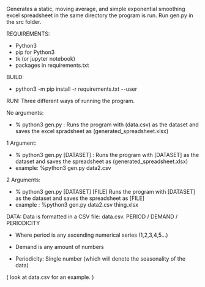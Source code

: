Generates a static, moving average, and simple exponential smoothing excel spreadsheet in the same directory the program is run.
Run gen.py in the src folder.

REQUIREMENTS:
-  Python3
-  pip for Python3
-  tk (or jupyter notebook)
-  packages in requirements.txt

BUILD:
-  python3 -m pip install -r requirements.txt --user

RUN:
Three different ways of running the program.

No arguments:
- %  python3 gen.py : Runs the program with (data.csv) as the dataset and saves the excel spradsheet as (generated_spreadsheet.xlsx)

1 Argument:
- %  python3 gen.py [DATASET] : Runs the program with [DATASET] as the dataset and saves the spreadsheet as (generated_spreadsheet.xlsx) 
- example: %python3 gen.py data2.csv

2 Arguments:

- % python3 gen.py [DATASET] [FILE] Runs the program with [DATASET] as the dataset and saves the spreadsheet as [FILE]
- example : %python3 gen.py data2.csv thing.xlsx

DATA:
Data is formatted in a CSV file: data.csv.
PERIOD / DEMAND / PERIODICITY

- Where period is any ascending numerical series (1,2,3,4,5...)

- Demand is any amount of numbers

- Periodicity: Single number (which will denote the seasonality of the data)

( look at data.csv for an example. )

